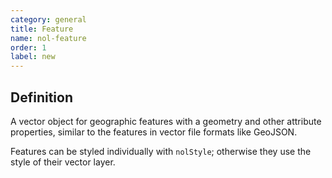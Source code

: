 ```yaml
---
category: general
title: Feature
name: nol-feature
order: 1
label: new
---
```


## Definition

A vector object for geographic features with a geometry and other attribute properties, similar to the features in vector file formats like GeoJSON.

Features can be styled individually with `nolStyle`; otherwise they use the style of their vector layer.